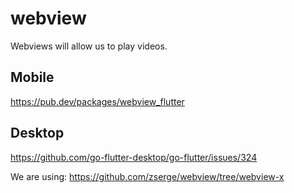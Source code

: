 # webview



Webviews will allow us to play videos.


## Mobile

https://pub.dev/packages/webview_flutter


## Desktop

https://github.com/go-flutter-desktop/go-flutter/issues/324

We are using: https://github.com/zserge/webview/tree/webview-x


